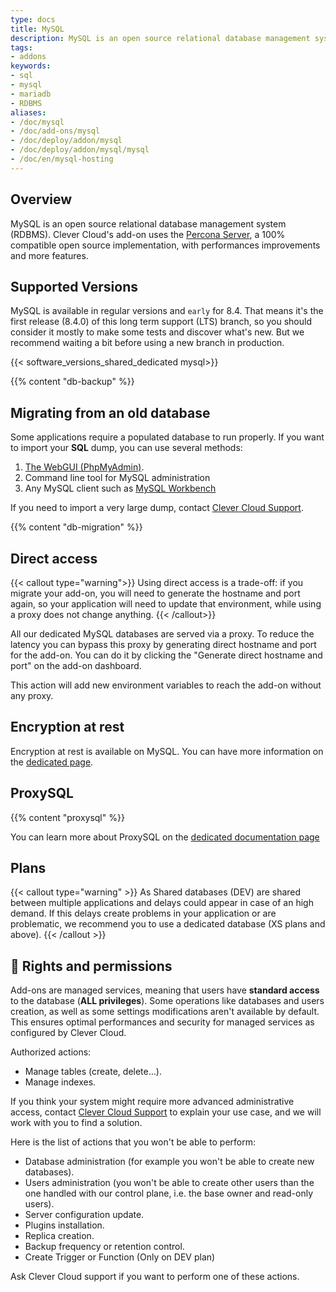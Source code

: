 ```yaml
---
type: docs
title: MySQL
description: MySQL is an open source relational database management system (RDBMS)
tags:
- addons
keywords:
- sql
- mysql
- mariadb
- RDBMS
aliases:
- /doc/mysql
- /doc/add-ons/mysql
- /doc/deploy/addon/mysql
- /doc/deploy/addon/mysql/mysql
- /doc/en/mysql-hosting
---
```

## Overview
MySQL is an open source relational database management system (RDBMS). Clever Cloud's add-on uses the [Percona Server](https://www.percona.com/mysql/software/percona-server-for-mysql), a 100% compatible open source implementation, with performances improvements and more features.

## Supported Versions

MySQL is available in regular versions and `early` for 8.4. That means it's the first release (8.4.0) of this long term support (LTS) branch, so you should consider it mostly to make some tests and discover what's new. But we recommend waiting a bit before using a new branch in production.

{{< software_versions_shared_dedicated mysql>}}

{{% content "db-backup" %}}

## Migrating from an old database

Some applications require a populated database to run properly.
If you want to import your **SQL** dump, you can use several methods:

1. [The WebGUI (PhpMyAdmin)](https://pma.services.clever-cloud.com/).
2. Command line tool for MySQL administration
3. Any MySQL client such as [MySQL Workbench](https://www.mysql.fr/products/workbench/)

If you need to import a very large dump, contact [Clever Cloud Support](https://console.clever-cloud.com/ticket-center-choice).

{{% content "db-migration" %}}

## Direct access

{{< callout type="warning">}}
Using direct access is a trade-off: if you migrate your add-on, you will need to generate the hostname and port again, so your application will need to update that environment, while using a proxy does not change anything.
{{< /callout>}}

All our dedicated MySQL databases are served via a proxy. To reduce the latency you can bypass this proxy by generating direct hostname and port for the add-on. You can do it by clicking the "Generate direct hostname and port" on the add-on dashboard.

This action will add new environment variables to reach the add-on without any proxy.

## Encryption at rest

Encryption at rest is available on MySQL. You can have more information on the [dedicated page](/developers/doc/administrate/encryption-at-rest).

## ProxySQL

{{% content "proxysql" %}}

You can learn more about ProxySQL on the [dedicated documentation page](/developers/guides/proxysql)

## Plans

{{< callout type="warning" >}}
As Shared databases (DEV) are shared between multiple applications and delays could appear in case of an high demand. If this delays create problems in your application or are problematic, we recommend you to use a dedicated database (XS plans and above).
{{< /callout >}}

## 🔑 Rights and permissions

Add-ons are managed services, meaning that users have **standard access** to the database (**ALL privileges**). Some operations like databases and users creation, as well as some settings modifications aren't available by default. This ensures optimal performances and security for managed services as configured by Clever Cloud.

Authorized actions:
- Manage tables (create, delete…).
- Manage indexes.

If you think your system might require more advanced administrative access, contact [Clever Cloud Support](https://console.clever-cloud.com/ticket-center-choice) to explain your use case, and we will work with you to find a solution.

Here is the list of actions that you won't be able to perform:
- Database administration (for example you won't be able to create new databases).
- Users administration (you won't be able to create other users than the one handled with our control plane, i.e. the base owner and read-only users).
- Server configuration update.
- Plugins installation.
- Replica creation.
- Backup frequency or retention control.
- Create Trigger or Function (Only on DEV plan)

Ask Clever Cloud support if you want to perform one of these actions.
